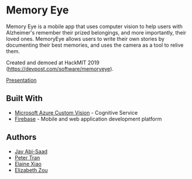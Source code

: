 # Memory Eye

Memory Eye is a mobile app that uses computer vision to help users with Alzheimer's remember their prized belongings, and more importantly, their loved ones. MemoryEye allows users to write their own stories by documenting their best memories, and uses the camera as a tool to relive them.

Created and demoed at HackMIT 2019 (https://devpost.com/software/memoryeye).

[Presentation](https://docs.google.com/presentation/d/11Kkcm6O1lim7beNgdQ8PVV_IGG-cCEItJLIeZJo55yg/edit?usp=sharing)

## Built With

* [Microsoft Azure Custom Vision](https://azure.microsoft.com/en-us/services/cognitive-services/custom-vision-service/) - Cognitive Service
* [Firebase](https://firebase.google.com/) - Mobile and web application development platform

## Authors

* [Jay Abi-Saad](https://github.com/1jayyaj1)
* [Peter Tran](https://github.com/ThePlumpyPanda)
* [Elaine Xiao](https://github.com/eyxiao)
* [Elizabeth Zou](https://github.com/wflms20110333)
